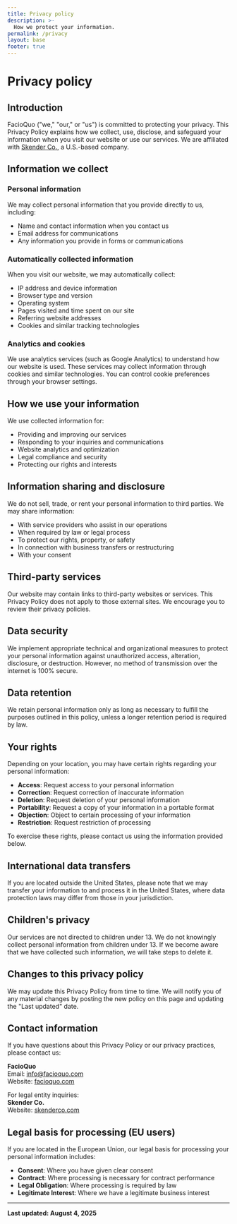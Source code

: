 ```yaml
---
title: Privacy policy
description: >-
  How we protect your information.
permalink: /privacy
layout: base
footer: true
---
```


# Privacy policy

## Introduction

FacioQuo ("we," "our," or "us") is committed to protecting your privacy. This Privacy Policy explains how we collect,
use, disclose, and safeguard your information when you visit our website or use our services.
We are affiliated with [Skender Co.](https://skenderco.com), a U.S.-based company.

## Information we collect

### Personal information

We may collect personal information that you provide directly to us, including:

- Name and contact information when you contact us
- Email address for communications
- Any information you provide in forms or communications

### Automatically collected information

When you visit our website, we may automatically collect:

- IP address and device information
- Browser type and version
- Operating system
- Pages visited and time spent on our site
- Referring website addresses
- Cookies and similar tracking technologies

### Analytics and cookies

We use analytics services (such as Google Analytics) to understand how our website is used.
These services may collect information through cookies and similar technologies.
You can control cookie preferences through your browser settings.

## How we use your information

We use collected information for:

- Providing and improving our services
- Responding to your inquiries and communications
- Website analytics and optimization
- Legal compliance and security
- Protecting our rights and interests

## Information sharing and disclosure

We do not sell, trade, or rent your personal information to third parties. We may share information:

- With service providers who assist in our operations
- When required by law or legal process
- To protect our rights, property, or safety
- In connection with business transfers or restructuring
- With your consent

## Third-party services

Our website may contain links to third-party websites or services.
This Privacy Policy does not apply to those external sites.
We encourage you to review their privacy policies.

## Data security

We implement appropriate technical and organizational measures to protect your personal information
against unauthorized access, alteration, disclosure, or destruction.
However, no method of transmission over the internet is 100% secure.

## Data retention

We retain personal information only as long as necessary to fulfill the purposes outlined in this policy,
unless a longer retention period is required by law.

## Your rights

Depending on your location, you may have certain rights regarding your personal information:

- **Access**: Request access to your personal information
- **Correction**: Request correction of inaccurate information
- **Deletion**: Request deletion of your personal information
- **Portability**: Request a copy of your information in a portable format
- **Objection**: Object to certain processing of your information
- **Restriction**: Request restriction of processing

To exercise these rights, please contact us using the information provided below.

## International data transfers

If you are located outside the United States, please note that we may transfer your information to and process it
in the United States, where data protection laws may differ from those in your jurisdiction.

## Children's privacy

Our services are not directed to children under 13.
We do not knowingly collect personal information from children under 13.
If we become aware that we have collected such information, we will take steps to delete it.

## Changes to this privacy policy

We may update this Privacy Policy from time to time. We will notify you of any material changes
by posting the new policy on this page and updating the "Last updated" date.

## Contact information

If you have questions about this Privacy Policy or our privacy practices, please contact us:

**FacioQuo**  
Email: <info@facioquo.com>  
Website: [facioquo.com](https://facioquo.com)

For legal entity inquiries:  
**Skender Co.**  
Website: [skenderco.com](https://skenderco.com)

## Legal basis for processing (EU users)

If you are located in the European Union, our legal basis for processing your personal information includes:

- **Consent**: Where you have given clear consent
- **Contract**: Where processing is necessary for contract performance
- **Legal Obligation**: Where processing is required by law
- **Legitimate Interest**: Where we have a legitimate business interest

---

**Last updated: August 4, 2025**
